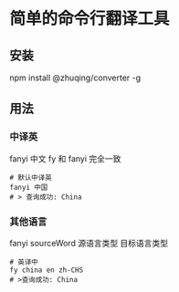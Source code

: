 # 简单的命令行翻译工具

## 安装

npm install @zhuqing/converter -g

## 用法

### 中译英

fanyi 中文
fy 和 fanyi 完全一致

```shell
# 默认中译英
fanyi 中国
# > 查询成功: China
```

### 其他语言

fanyi sourceWord 源语言类型 目标语言类型

```shell
# 英译中
fy china en zh-CHS
# >查询成功: China
```
